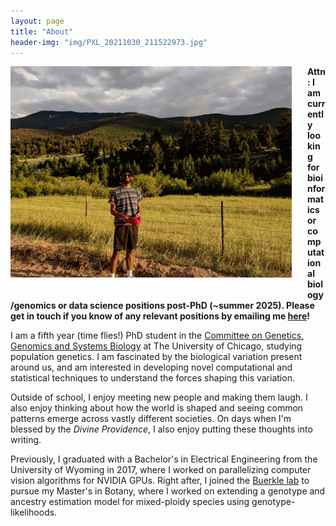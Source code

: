 ```yaml
---
layout: page
title: "About"
header-img: "img/PXL_20211030_211522973.jpg"
---
```


<div style="float: left; padding-right: 25px; padding-bottom: 25px">
	<img src="/img/bighorn.gif" width="450" alt="Tyler Kent"/>
</div>

__Attn: I am currently looking for bioinformatics or computational biology/genomics or data science positions post-PhD (~summer 2025). Please get in touch if you know of any relevant positions by emailing me [here](mailto:vivaswat@uchicago.edu)!__


I am a fifth year (time flies!) PhD student in the [Committee on Genetics, Genomics and Systems Biology](https://ggsb.uchicago.edu) at The University of Chicago, studying population genetics. I am fascinated by the biological variation present around us, and am interested in developing novel computational and statistical techniques to understand the forces shaping this variation. 

Outside of school, I enjoy meeting new people and making them laugh. I also enjoy thinking about how the world is shaped and seeing common patterns emerge across vastly different societies. On days when I'm blessed by the _Divine Providence_, I also enjoy putting these thoughts into writing. 

Previously, I graduated with a Bachelor's in Electrical Engineering from the University of Wyoming in 2017, where I worked on parallelizing computer vision algorithms for NVIDIA GPUs. Right after, I joined the [Buerkle lab](https://uwyo.edu/buerkle) to pursue my Master's in Botany, where I worked on extending a genotype and ancestry estimation model for mixed-ploidy species using genotype-likelihoods. 
